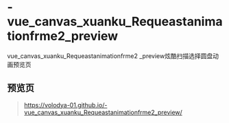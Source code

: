 # -vue_canvas_xuanku_Requeastanimationfrme2_preview
 vue_canvas_xuanku_Requeastanimationfrme2 _preview炫酷扫描选择圆盘动画预览页

## 预览页
> https://volodya-01.github.io/-vue_canvas_xuanku_Requeastanimationfrme2_preview/
